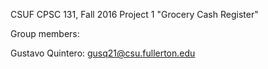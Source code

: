 CSUF CPSC 131, Fall 2016
Project 1
"Grocery Cash Register"

Group members:

Gustavo Quintero: gusq21@csu.fullerton.edu
